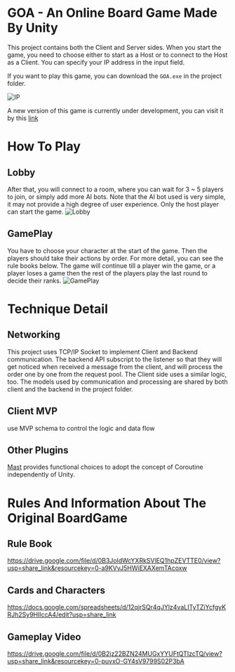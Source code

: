 # GOA - An Online Board Game Made By Unity
This project contains both the Client and Server sides. When you start the game, you need to choose either to start as a Host or to connect to the Host as a Client. You can specify your IP address in the input field.

If you want to play this game, you can download the `GOA.exe` in the project folder.

![IP](https://user-images.githubusercontent.com/18097644/226150126-d36853f2-1225-4d4c-bc2d-673ae7e61ff1.PNG)

A new version of this game is currently under development, you can visit it by this [link](https://github.com/charlie275691502/GOAWebsocket)

# How To Play
## Lobby
After that, you will connect to a room, where you can wait for 3 ~ 5 players to join, or simply add more AI bots. Note that the AI bot used is very simple, it may not provide a high degree of user experience. Only the host player can start the game.
![Lobby](https://user-images.githubusercontent.com/18097644/226150129-fec11559-64f9-4276-aa1d-6b6ed5c7315e.PNG)

## GamePlay
You have to choose your character at the start of the game. Then the players should take their actions by order. For more detail, you can see the rule books below. The game will continue till a player win the game, or a player loses a game then the rest of the players play the last round to decide their ranks.
![GamePlay](https://user-images.githubusercontent.com/18097644/226150579-179d53ff-2b6c-418a-ad95-043c91bf321f.PNG)

# Technique Detail
## Networking
This project uses TCP/IP Socket to implement Client and Backend communication. The backend API subscript to the listener so that they will get noticed when received a message from the client, and will process the order one by one from the request pool. The Client side uses a similar logic, too. The models used by communication and processing are shared by both client and the backend in the project folder.

## Client MVP
use MVP schema to control the logic and data flow

## Other Plugins
[Mast](https://github.com/rayark/mast) provides functional choices to adopt the concept of Coroutine independently of Unity.

# Rules And Information About The Original BoardGame
## Rule Book
https://drive.google.com/file/d/0B3JoldWcYXRkSVlEQ1hpZEVTTE0/view?usp=share_link&resourcekey=0-a9KVvJ5HWiEXAXemTAcoxw
## Cards and Characters
https://docs.google.com/spreadsheets/d/12qjrSQr4qJYlz4vaLITyTZiYcfgyKRJh2Sy9HIlccA4/edit?usp=share_link
## Gameplay Video
https://drive.google.com/file/d/0B2jz22BZN24MUGxYYUFtQTIzcTQ/view?usp=share_link&resourcekey=0-puvxO-GY4sV9799S02P3bA
